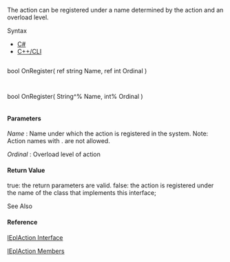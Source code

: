The action can be registered under a name determined by the action and an overload level.

Syntax

* [C#](#i-syntax-CS)
* [C++/CLI](#i-syntax-CPP2005)

```
```
bool OnRegister( 
   ref string Name,
   ref int Ordinal
)
```
```

```
```
bool OnRegister( 
   String^% Name,
   int% Ordinal
)
```
```

#### Parameters

*Name*
:   Name under which the action is registered in the system. Note\: Action names with . are not allowed.

*Ordinal*
:   Overload level of action

#### Return Value

true: the return parameters are valid. false: the action is registered under the name of the class that implements this interface;



See Also

#### Reference

[IEplAction Interface](Eplan.EplApi.AFu~Eplan.EplApi.ApplicationFramework.IEplAction.html)
  
[IEplAction Members](Eplan.EplApi.AFu~Eplan.EplApi.ApplicationFramework.IEplAction_members.html)